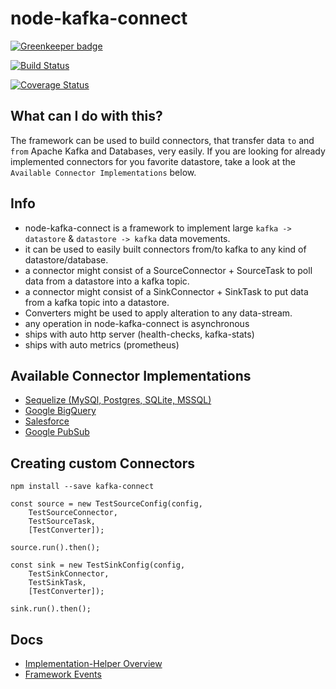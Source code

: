 # node-kafka-connect

[![Greenkeeper badge](https://badges.greenkeeper.io/nodefluent/kafka-connect.svg)](https://greenkeeper.io/)

[![Build Status](https://travis-ci.org/nodefluent/kafka-connect.svg?branch=master)](https://travis-ci.org/nodefluent/kafka-connect)

[![Coverage Status](https://coveralls.io/repos/github/nodefluent/kafka-connect/badge.svg?branch=master)](https://coveralls.io/github/nodefluent/kafka-connect?branch=master)

## What can I do with this?
The framework can be used to build connectors,
that transfer data `to` and `from` Apache Kafka and Databases,
very easily. If you are looking for already implemented connectors
for you favorite datastore, take a look at the `Available Connector Implementations` below.

## Info

- node-kafka-connect is a framework to implement large
`kafka -> datastore` & `datastore -> kafka` data movements.
- it can be used to easily built connectors from/to kafka to any kind of
datastore/database.
- a connector might consist of a SourceConnector + SourceTask to
poll data from a datastore into a kafka topic.
- a connector might consist of a SinkConnector + SinkTask to put
data from a kafka topic into a datastore.
- Converters might be used to apply alteration to any data-stream.
- any operation in node-kafka-connect is asynchronous
- ships with auto http server (health-checks, kafka-stats)
- ships with auto metrics (prometheus)

## Available Connector Implementations

* [Sequelize (MySQl, Postgres, SQLite, MSSQL)](https://github.com/nodefluent/sequelize-kafka-connect)
* [Google BigQuery](https://github.com/nodefluent/bigquery-kafka-connect)
* [Salesforce](https://github.com/nodefluent/salesforce-kafka-connect)
* [Google PubSub](https://github.com/nodefluent/gcloud-pubsub-kafka-connect)

## Creating custom Connectors

```
npm install --save kafka-connect
```

```es6
const source = new TestSourceConfig(config, 
    TestSourceConnector, 
    TestSourceTask, 
    [TestConverter]);
    
source.run().then();
```

```es6
const sink = new TestSinkConfig(config,
    TestSinkConnector, 
    TestSinkTask, 
    [TestConverter]);
 
sink.run().then();
```

## Docs

* [Implementation-Helper Overview](docs/sample.md)
* [Framework Events](docs/events.md)
